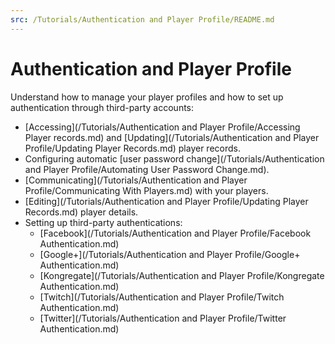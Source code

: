 ```yaml
---
src: /Tutorials/Authentication and Player Profile/README.md
---
```


# Authentication and Player Profile

Understand how to manage your player profiles and how to set up authentication through third-party accounts:
* [Accessing](/Tutorials/Authentication and Player Profile/Accessing Player records.md) and [Updating](/Tutorials/Authentication and Player Profile/Updating Player Records.md)  player records.
* Configuring automatic [user password change](/Tutorials/Authentication and Player Profile/Automating User Password Change.md).
* [Communicating](/Tutorials/Authentication and Player Profile/Communicating With Players.md) with your players.
* [Editing](/Tutorials/Authentication and Player Profile/Updating Player Records.md) player details.
* Setting up third-party authentications:
    * [Facebook](/Tutorials/Authentication and Player Profile/Facebook Authentication.md)
    * [Google+](/Tutorials/Authentication and Player Profile/Google+ Authentication.md)
    * [Kongregate](/Tutorials/Authentication and Player Profile/Kongregate Authentication.md)
    * [Twitch](/Tutorials/Authentication and Player Profile/Twitch Authentication.md)
    * [Twitter](/Tutorials/Authentication and Player Profile/Twitter Authentication.md)
